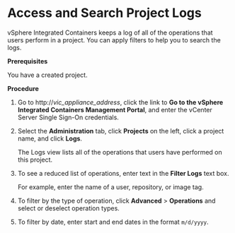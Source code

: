 # Access and Search Project Logs #

vSphere Integrated Containers keeps a log of all of the operations that users perform in a project. You can apply filters to help you to search the logs.

**Prerequisites**

You have a created project.

**Procedure**

1. Go to http://<i>vic_appliance_address</i>, click the link to **Go to the vSphere Integrated Containers Management Portal**, and enter the vCenter Server Single Sign-On credentials.
2. Select the **Administration** tab, click **Projects** on the left, click a project name, and click **Logs**.

   The Logs view lists all of the operations that users have performed on this project.
3. To see a reduced list of operations, enter text in the **Filter Logs** text box.

   For example, enter the name of a user, repository, or image tag.
4. To filter by the type of operation, click **Advanced** > **Operations** and select or deselect operation types.
5. To filter by date, enter start and end dates in the format `m/d/yyyy`.



